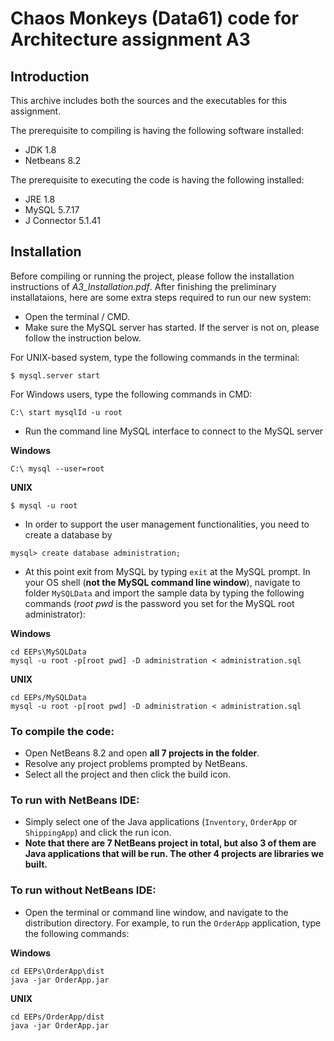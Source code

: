 # Chaos Monkeys (Data61) code for Architecture assignment A3

## Introduction

This archive includes both the sources and the executables for this assignment.

The prerequisite to compiling is having the following software installed:

* JDK 1.8
* Netbeans 8.2

The prerequisite to executing the code is having the following installed:

* JRE 1.8
* MySQL 5.7.17
* J Connector 5.1.41 

## Installation
Before compiling or running the project, please follow the installation instructions of *A3_Installation.pdf*. After finishing the preliminary installataions, here are some extra steps required to run our new system:

* Open the terminal / CMD.
* Make sure the MySQL server has started. If the server is not on, please follow the instruction below.

For UNIX-based system, type the following commands in the terminal: 

```
$ mysql.server start
```

For Windows users, type the following commands in CMD:

```
C:\ start mysqlId -u root
```

* Run the command line MySQL interface to connect to the MySQL server

**Windows**

```
C:\ mysql --user=root
```

**UNIX**

```
$ mysql -u root
```

* In order to support the user management functionalities, you need to create a database by

```
mysql> create database administration;
```

* At this point exit from MySQL by typing `exit` at the MySQL prompt. In your OS shell (**not the MySQL command line window**), navigate to folder `MySQLData` and import the sample data by typing the following commands (*root pwd* is the password you set for the MySQL root administrator):

**Windows**

```
cd EEPs\MySQLData
mysql -u root -p[root pwd] -D administration < administration.sql 
```
**UNIX**

```
cd EEPs/MySQLData
mysql -u root -p[root pwd] -D administration < administration.sql
```

### To compile the code:

* Open NetBeans 8.2 and open **all 7 projects in the folder**.
* Resolve any project problems prompted by NetBeans.
* Select all the project and then click the build icon.

### To run with NetBeans IDE:

* Simply select one of the Java applications (`Inventory`, `OrderApp` or `ShippingApp`) and click the run icon. 
* **Note that there are 7 NetBeans project in total, but also 3 of them are Java applications that will be run. The other 4 projects are libraries we built.**

### To run without NetBeans IDE:

* Open the terminal or command line window, and navigate to the distribution directory. For example, to run the `OrderApp` application, type the following commands:

**Windows**

```
cd EEPs\OrderApp\dist
java -jar OrderApp.jar
```

**UNIX**

```
cd EEPs/OrderApp/dist
java -jar OrderApp.jar
```


